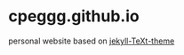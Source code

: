 # cpeggg.github.io

personal website based on [jekyll-TeXt-theme](https://github.com/kitian616/jekyll-TeXt-theme)